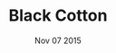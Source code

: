 ---
layout: coming-soon
title:  "Black Cotton"
date:   'Nov 07 2015'
season: "1"
medium: art
featured: "no"
---